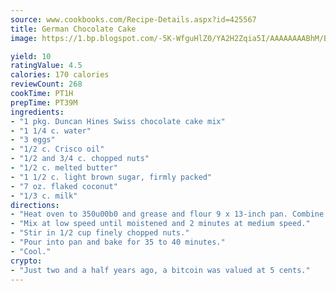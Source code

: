 ```yaml
---
source: www.cookbooks.com/Recipe-Details.aspx?id=425567
title: German Chocolate Cake
image: https://1.bp.blogspot.com/-5K-WfguHlZ0/YA2H2Zqia5I/AAAAAAAABhM/Bdgu68p4aG0Q6jWdy3eGaUXSKw5p3sdxwCLcBGAsYHQ/s324/7.png

yield: 10
ratingValue: 4.5
calories: 170 calories
reviewCount: 268
cookTime: PT1H
prepTime: PT39M
ingredients:
- "1 pkg. Duncan Hines Swiss chocolate cake mix"
- "1 1/4 c. water"
- "3 eggs"
- "1/2 c. Crisco oil"
- "1/2 and 3/4 c. chopped nuts"
- "1/2 c. melted butter"
- "1 1/2 c. light brown sugar, firmly packed"
- "7 oz. flaked coconut"
- "1/3 c. milk"
directions:
- "Heat oven to 350u00b0 and grease and flour 9 x 13-inch pan. Combine in large bowl cake mix, water, eggs and oil."
- "Mix at low speed until moistened and 2 minutes at medium speed."
- "Stir in 1/2 cup finely chopped nuts."
- "Pour into pan and bake for 35 to 40 minutes."
- "Cool."
crypto:
- "Just two and a half years ago, a bitcoin was valued at 5 cents."
---
```

